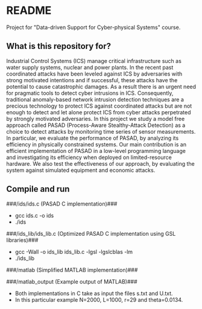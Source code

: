 # README #

Project for "Data-driven Support for Cyber-physical Systems" course.

## What is this repository for? ##

Industrial Control Systems (ICS) manage critical infrastructure such as water supply systems,
nuclear and power plants. In the recent past coordinated attacks have been leveled against ICS
by adversaries with strong motivated intentions and if successful, these attacks have the
potential to cause catastrophic damages. As a result there is an urgent need for pragmatic tools
to detect cyber intrusions in ICS. Consequently, traditional anomaly-based network intrusion
detection techniques are a precious technology to protect ICS against coordinated attacks but are
not enough to detect and let alone protect ICS from cyber attacks perpetrated by strongly
motivated adversaries. In this project we study a model free approach called PASAD (Process-Aware
Stealthy-Attack Detection) as a choice to detect attacks by monitoring time series of sensor
measurements. In particular, we evaluate the performance of PASAD, by analyzing its efficiency in
physically constrained systems. Our main contribution is an efficient implementation of PASAD in
a low-level programming language and investigating its efficiency when deployed on limited-resource
hardware. We also test the effectiveness of our approach, by evaluating the system against simulated
equipment and economic attacks.

## Compile and run ##

###/ids/ids.c (PASAD C implementation)###
* gcc ids.c -o ids
* ./ids

###/ids_lib/ids_lib.c (Optimized PASAD C implementation using GSL libraries)###
* gcc -Wall -o ids_lib ids_lib.c -lgsl -lgslcblas -lm
* ./ids_lib

###/matlab (Simplified MATLAB implementation)###

###/matlab_output (Example output of MATLAB)###
* Both implementations in C take as input the files s.txt and U.txt.
* In this particular example N=2000, L=1000, r=29 and theta=0.0134.
